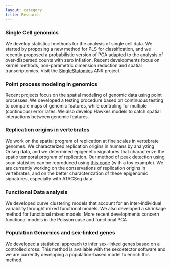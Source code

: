 ```yaml
---
layout: category
title: Research
---
```


### Single Cell genomics

We develop statistical methods for the analysis of single cell data. We started by proposing a new method for PLS for classification, and we recently proposed a probabilistic version of PCA adapted to the analysis of over-dispersed counts with zero inflation. Recent developments focus on kernel methods, non-parametric dimension reduction and spatial transcriptomics. Visit the [SingleStatomics](http://anr-singlestatomics.pages.math.cnrs.fr/) ANR project.

### Point process modeling in genomics

Recent projects focus on the spatial modeling of genomic data using point processes. We developed a testing procedure based on continuous testing to compare maps of genomic features, while controling for multiple (continuous) error rates. We also develop Hawkes models to catch spatial interactions between genomic features.

### Replication origins in vertebrates

We work on the spatial program of replication at fine scales in vertebrate genomes. We characterized replication origins in humans by analyzing Oriseq data, and we determined epigenetic signatures that characterize the spatio temporal program of replication. Our method of peak detection using scan statistics can be reproduced using <a href="{{ '/assets/soft/scan-method.zip' | prepend: site.baseurl | prepend: site.url }}">this code</a> (with a toy example). We are currently working on the conservations of replication origins in vertebrates, and on the better characterization of these epigenomic signatures, especially with ATACSeq data.

### Functional Data analysis

We developed curve clustering models that account for an inter-individual variability throught mixed functional models. We also developed a shrinkage method for functional mixed models. More recent developments concern functional models in the Poisson case and functional PCA

### Population Genomics and sex-linked genes

We developed a statistical approach to infer sex-linked genes based on a controlled cross. This method is available with the sexdetector software and we are currently developing a population-based model to enrich this method.
